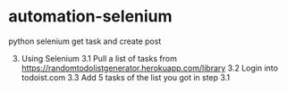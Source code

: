 # automation-selenium
python selenium get task and create post

3. Using Selenium
    3.1 Pull a list of tasks from https://randomtodolistgenerator.herokuapp.com/library
    3.2 Login into todoist.com
    3.3 Add 5 tasks of the list you got in step 3.1

